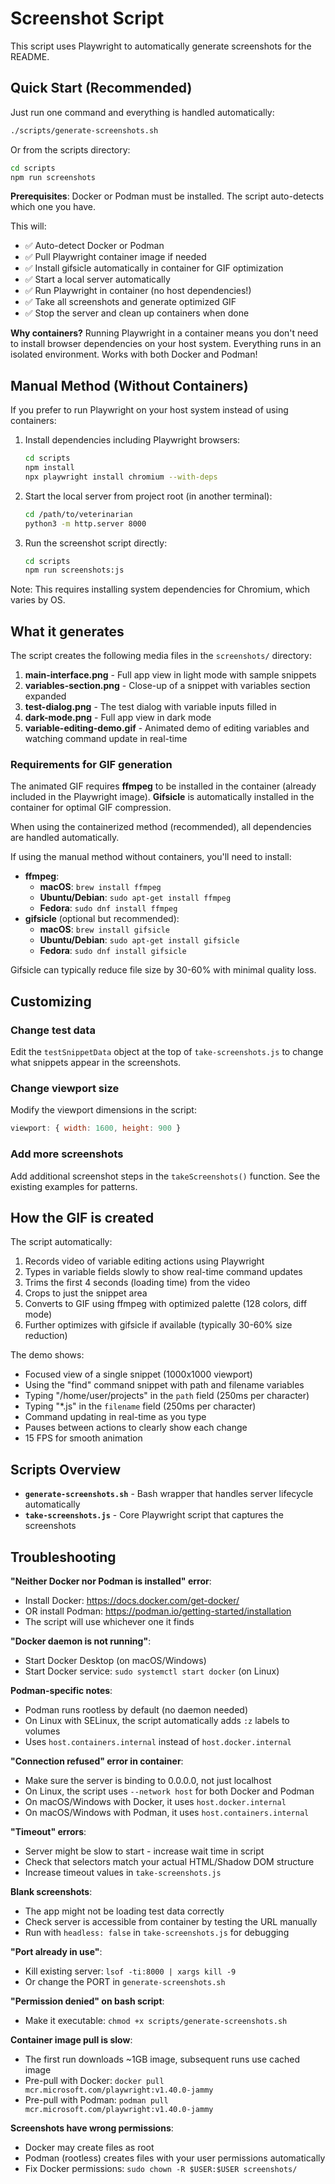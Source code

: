 # Screenshot Script

This script uses Playwright to automatically generate screenshots for the README.

## Quick Start (Recommended)

Just run one command and everything is handled automatically:

```bash
./scripts/generate-screenshots.sh
```

Or from the scripts directory:

```bash
cd scripts
npm run screenshots
```

**Prerequisites**: Docker or Podman must be installed. The script auto-detects which one you have.

This will:
- ✅ Auto-detect Docker or Podman
- ✅ Pull Playwright container image if needed
- ✅ Install gifsicle automatically in container for GIF optimization
- ✅ Start a local server automatically
- ✅ Run Playwright in container (no host dependencies!)
- ✅ Take all screenshots and generate optimized GIF
- ✅ Stop the server and clean up containers when done

**Why containers?** Running Playwright in a container means you don't need to install browser dependencies on your host system. Everything runs in an isolated environment. Works with both Docker and Podman!

## Manual Method (Without Containers)

If you prefer to run Playwright on your host system instead of using containers:

1. Install dependencies including Playwright browsers:
   ```bash
   cd scripts
   npm install
   npx playwright install chromium --with-deps
   ```

2. Start the local server from project root (in another terminal):
   ```bash
   cd /path/to/veterinarian
   python3 -m http.server 8000
   ```

3. Run the screenshot script directly:
   ```bash
   cd scripts
   npm run screenshots:js
   ```

Note: This requires installing system dependencies for Chromium, which varies by OS.

## What it generates

The script creates the following media files in the `screenshots/` directory:

1. **main-interface.png** - Full app view in light mode with sample snippets
2. **variables-section.png** - Close-up of a snippet with variables section expanded
3. **test-dialog.png** - The test dialog with variable inputs filled in
4. **dark-mode.png** - Full app view in dark mode
5. **variable-editing-demo.gif** - Animated demo of editing variables and watching command update in real-time

### Requirements for GIF generation

The animated GIF requires **ffmpeg** to be installed in the container (already included in the Playwright image). **Gifsicle** is automatically installed in the container for optimal GIF compression.

When using the containerized method (recommended), all dependencies are handled automatically.

If using the manual method without containers, you'll need to install:
- **ffmpeg**:
  - **macOS**: `brew install ffmpeg`
  - **Ubuntu/Debian**: `sudo apt-get install ffmpeg`
  - **Fedora**: `sudo dnf install ffmpeg`
- **gifsicle** (optional but recommended):
  - **macOS**: `brew install gifsicle`
  - **Ubuntu/Debian**: `sudo apt-get install gifsicle`
  - **Fedora**: `sudo dnf install gifsicle`

Gifsicle can typically reduce file size by 30-60% with minimal quality loss.

## Customizing

### Change test data

Edit the `testSnippetData` object at the top of `take-screenshots.js` to change what snippets appear in the screenshots.

### Change viewport size

Modify the viewport dimensions in the script:
```javascript
viewport: { width: 1600, height: 900 }
```

### Add more screenshots

Add additional screenshot steps in the `takeScreenshots()` function. See the existing examples for patterns.

## How the GIF is created

The script automatically:
1. Records video of variable editing actions using Playwright
2. Types in variable fields slowly to show real-time command updates
3. Trims the first 4 seconds (loading time) from the video
4. Crops to just the snippet area
5. Converts to GIF using ffmpeg with optimized palette (128 colors, diff mode)
6. Further optimizes with gifsicle if available (typically 30-60% size reduction)

The demo shows:
- Focused view of a single snippet (1000x1000 viewport)
- Using the "find" command snippet with path and filename variables
- Typing "/home/user/projects" in the `path` field (250ms per character)
- Typing "*.js" in the `filename` field (250ms per character)
- Command updating in real-time as you type
- Pauses between actions to clearly show each change
- 15 FPS for smooth animation

## Scripts Overview

- **`generate-screenshots.sh`** - Bash wrapper that handles server lifecycle automatically
- **`take-screenshots.js`** - Core Playwright script that captures the screenshots

## Troubleshooting

**"Neither Docker nor Podman is installed" error**:
- Install Docker: https://docs.docker.com/get-docker/
- OR install Podman: https://podman.io/getting-started/installation
- The script will use whichever one it finds

**"Docker daemon is not running"**:
- Start Docker Desktop (on macOS/Windows)
- Start Docker service: `sudo systemctl start docker` (on Linux)

**Podman-specific notes**:
- Podman runs rootless by default (no daemon needed)
- On Linux with SELinux, the script automatically adds `:z` labels to volumes
- Uses `host.containers.internal` instead of `host.docker.internal`

**"Connection refused" error in container**:
- Make sure the server is binding to 0.0.0.0, not just localhost
- On Linux, the script uses `--network host` for both Docker and Podman
- On macOS/Windows with Docker, it uses `host.docker.internal`
- On macOS/Windows with Podman, it uses `host.containers.internal`

**"Timeout" errors**:
- Server might be slow to start - increase wait time in script
- Check that selectors match your actual HTML/Shadow DOM structure
- Increase timeout values in `take-screenshots.js`

**Blank screenshots**:
- The app might not be loading test data correctly
- Check server is accessible from container by testing the URL manually
- Run with `headless: false` in `take-screenshots.js` for debugging

**"Port already in use"**:
- Kill existing server: `lsof -ti:8000 | xargs kill -9`
- Or change the PORT in `generate-screenshots.sh`

**"Permission denied" on bash script**:
- Make it executable: `chmod +x scripts/generate-screenshots.sh`

**Container image pull is slow**:
- The first run downloads ~1GB image, subsequent runs use cached image
- Pre-pull with Docker: `docker pull mcr.microsoft.com/playwright:v1.40.0-jammy`
- Pre-pull with Podman: `podman pull mcr.microsoft.com/playwright:v1.40.0-jammy`

**Screenshots have wrong permissions**:
- Docker may create files as root
- Podman (rootless) creates files with your user permissions automatically
- Fix Docker permissions: `sudo chown -R $USER:$USER screenshots/`
